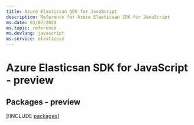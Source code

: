```yaml
---
title: Azure Elasticsan SDK for JavaScript
description: Reference for Azure Elasticsan SDK for JavaScript
ms.date: 03/07/2024
ms.topic: reference
ms.devlang: javascript
ms.service: elasticsan
---
```

# Azure Elasticsan SDK for JavaScript - preview
## Packages - preview
[!INCLUDE [packages](elasticsan-index.md)]
